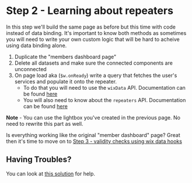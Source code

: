 # Step 2 - Learning about repeaters

In this step we'll build the same page as before but this time with code instead of data binding. It's important to know both methods as sometimes you will need to write your own custom logic that will be hard to acheive using data binding alone.

1. Duplicate the "members dashboard page"
2. Delete all datasets and make sure the connected components are unconnected
3. On page load aka (`$w.onReady`) write a query that fetches the user's services and populate it onto the repeater.
   * To do that you will need to use the `wixData` API. Documentation can be found [here](https://www.wix.com/velo/reference/wix-data)
   * You will also need to know about the `repeaters` API. Documentation can be found [here](https://www.wix.com/velo/reference/$w/repeater)


**Note** - You can use the lightbox you've created in the previous page. No need to rewrite this part as well.

Is everything working like the original "member dashboard" page? Great then it's time to move on to [Step 3 - validity checks using wix data hooks](step3.md)


## Having Troubles?

You can look at [this solution](https://gist.github.com/ofirdagan/e73384716382d668b82538a2b5cc28bb) for help.